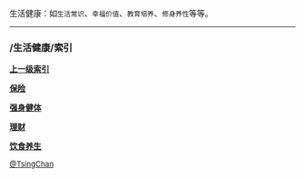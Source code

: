生活健康：如`生活常识`、`幸福价值`、`教育培养`、`修身养性`等等。

----

### /生活健康/索引


**[上一级索引]()**

**[保险](/生活健康/保险/)**

**[强身健体](/生活健康/强身健体/)**

**[理财](/生活健康/理财/)**

**[饮食养生](/生活健康/饮食养生/)**


<font size=2 color='grey'> [@TsingChan](http://www.9ong.com/) </font>

